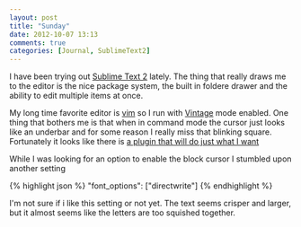 ```yaml
---
layout: post
title: "Sunday"
date: 2012-10-07 13:13
comments: true
categories: [Journal, SublimeText2]
---
```


I have been trying out [Sublime Text 2](http://www.sublimetext.com/2) lately. The thing that really draws me to the editor is the nice package system,
the built in foldere drawer and the ability to edit multiple items at once.

My long time favorite editor is [vim](http://www.vim.org)
so I run with [Vintage](http://www.sublimetext.com/docs/2/vintage.html) mode enabled. One thing that bothers me is that when in command
mode the cursor just looks like an underbar and for some reason I really miss that blinking square. Fortunately it looks like there
is [a plugin that will do just what I want](https://github.com/netpro2k/SublimeBlockCursor)

While I was looking for an option to enable the block cursor I stumbled upon another setting

{% highlight json %}
	"font_options": ["directwrite"]
{% endhighlight %}

I'm not sure if i like this setting or not yet. The text seems crisper and larger, but it almost seems like the letters are too squished together.

